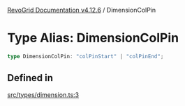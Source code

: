 [RevoGrid Documentation v4.12.6](README.md) / DimensionColPin

# Type Alias: DimensionColPin

```ts
type DimensionColPin: "colPinStart" | "colPinEnd";
```

## Defined in

[src/types/dimension.ts:3](https://github.com/revolist/revogrid/blob/293c9e1b6198b802a0690dc2e0b9faebd722e77f/src/types/dimension.ts#L3)
